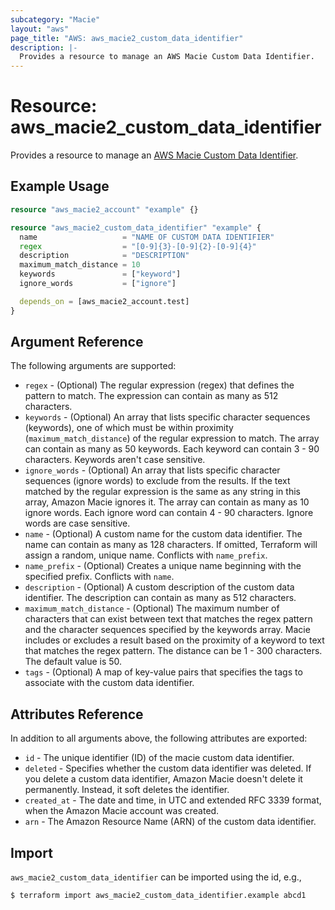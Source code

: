 ```yaml
---
subcategory: "Macie"
layout: "aws"
page_title: "AWS: aws_macie2_custom_data_identifier"
description: |-
  Provides a resource to manage an AWS Macie Custom Data Identifier.
---
```


# Resource: aws_macie2_custom_data_identifier

Provides a resource to manage an [AWS Macie Custom Data Identifier](https://docs.aws.amazon.com/macie/latest/APIReference/custom-data-identifiers-id.html).

## Example Usage

```terraform
resource "aws_macie2_account" "example" {}

resource "aws_macie2_custom_data_identifier" "example" {
  name                   = "NAME OF CUSTOM DATA IDENTIFIER"
  regex                  = "[0-9]{3}-[0-9]{2}-[0-9]{4}"
  description            = "DESCRIPTION"
  maximum_match_distance = 10
  keywords               = ["keyword"]
  ignore_words           = ["ignore"]

  depends_on = [aws_macie2_account.test]
}
```

## Argument Reference

The following arguments are supported:

* `regex` - (Optional) The regular expression (regex) that defines the pattern to match. The expression can contain as many as 512 characters.
* `keywords` -  (Optional) An array that lists specific character sequences (keywords), one of which must be within proximity (`maximum_match_distance`) of the regular expression to match. The array can contain as many as 50 keywords. Each keyword can contain 3 - 90 characters. Keywords aren't case sensitive.
* `ignore_words` - (Optional) An array that lists specific character sequences (ignore words) to exclude from the results. If the text matched by the regular expression is the same as any string in this array, Amazon Macie ignores it. The array can contain as many as 10 ignore words. Each ignore word can contain 4 - 90 characters. Ignore words are case sensitive.
* `name` - (Optional) A custom name for the custom data identifier. The name can contain as many as 128 characters. If omitted, Terraform will assign a random, unique name. Conflicts with `name_prefix`.
* `name_prefix` -  (Optional) Creates a unique name beginning with the specified prefix. Conflicts with `name`.
* `description` - (Optional) A custom description of the custom data identifier. The description can contain as many as 512 characters.
* `maximum_match_distance` - (Optional) The maximum number of characters that can exist between text that matches the regex pattern and the character sequences specified by the keywords array. Macie includes or excludes a result based on the proximity of a keyword to text that matches the regex pattern. The distance can be 1 - 300 characters. The default value is 50.
* `tags` - (Optional) A map of key-value pairs that specifies the tags to associate with the custom data identifier.

## Attributes Reference

In addition to all arguments above, the following attributes are exported:

* `id` - The unique identifier (ID) of the macie custom data identifier.
* `deleted` - Specifies whether the custom data identifier was deleted. If you delete a custom data identifier, Amazon Macie doesn't delete it permanently. Instead, it soft deletes the identifier.
* `created_at` - The date and time, in UTC and extended RFC 3339 format, when the Amazon Macie account was created.
* `arn` - The Amazon Resource Name (ARN) of the custom data identifier.

## Import

`aws_macie2_custom_data_identifier` can be imported using the id, e.g.,

```
$ terraform import aws_macie2_custom_data_identifier.example abcd1
```

